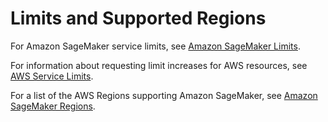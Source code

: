 # Limits and Supported Regions<a name="appendix"></a>

For Amazon SageMaker service limits, see [Amazon SageMaker Limits](https://docs.aws.amazon.com/general/latest/gr/aws_service_limits.html#limits_sagemaker)\.

For information about requesting limit increases for AWS resources, see [AWS Service Limits](https://docs.aws.amazon.com/general/latest/gr/aws_service_limits.html)\.

For a list of the AWS Regions supporting Amazon SageMaker, see [Amazon SageMaker Regions](https://docs.aws.amazon.com/general/latest/gr/rande.html#sagemaker_region)\.